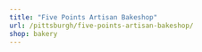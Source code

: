 ```yaml
---
title: "Five Points Artisan Bakeshop"
url: /pittsburgh/five-points-artisan-bakeshop/
shop: bakery
---
```

